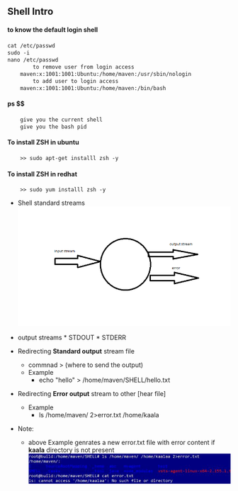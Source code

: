 ##  Shell Intro
####    to know the default login shell
    cat /etc/passwd
    sudo -i
    nano /etc/passwd
            to remove user from login access
        maven:x:1001:1001:Ubuntu:/home/maven:/usr/sbin/nologin
            to add user to login access
        maven:x:1001:1001:Ubuntu:/home/maven:/bin/bash

####    ps $$
        give you the current shell
        give you the bash pid

####    To install ZSH in ubuntu
        >> sudo apt-get installl zsh -y

####    To install ZSH in redhat
        >> sudo yum installl zsh -y

* Shell standard streams
![preview](./images/shell_speak.png)

* output streams
        * STDOUT
        * STDERR

* Redirecting __Standard output__ stream file 
    * commnad > (where to send the output)
    * Example
        * echo "hello" > /home/maven/SHELL/hello.txt

* Redirecting __Error output__ stream to other [hear file]
    * Example
        * ls /home/maven/ 2>error.txt /home/kaala
* Note:
    * above Example genrates a new error.txt file with error content if __kaala__ directory is not present
![preview](./images/redirect_error.JPG)
